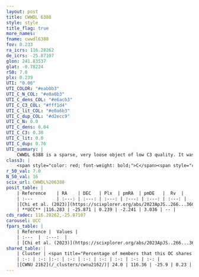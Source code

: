 ```yaml
---
layout: post
title: CWWDL 6388
style: style
title_flag: true
more_names: 
fname: cwwdl6388
fov: 0.233
ra_icrs: 116.28262
de_icrs: -25.87107
glon: 241.83537
glat: -0.78224
r50: 7.0
plx: 0.239
UTI: "0.06"
UTI_COLOR: "#eab0b3"
UTI_C_N_COL: "#e0a6b3"
UTI_C_dens_COL: "#e6acb3"
UTI_C_C3_COL: "#fff1d4"
UTI_C_lit_COL: "#e0a6b3"
UTI_C_dup_COL: "#d2ecc9"
UTI_C_N: 0.0
UTI_C_dens: 0.04
UTI_C_C3: 0.38
UTI_C_lit: 0.0
UTI_C_dup: 0.76
UTI_summary: |
    CWWDL 6388 is a sparse, very loose object of low C3 quality. It was recently reported in the literature.<br><br>This is very likely a unique object, which shares a small percentage of members with at least one previously reported entry.<br><br><span style="color: #99180f; font-weight: bold;">Warning: </span>contains less than 25 stars with <i>P>0.5</i> estimated.
class3: |
    <span style="color: red; font-weight: bold;">C</span><span style="color: #FFC300; font-weight: bold;">B</span>
r_50_val: 7.0
N_50_val: 16
scix_url: CWWDL%206388
posit_table: |
    | Reference    | RA    | DEC   | Plx  | pmRA  | pmDE   |  Rv  |
    | :---         | :---: | :---: | :---: | :---: | :---: | :---: |
    |[Chi et al. (2023)](https://scixplorer.org/abs/2023ApJS..266...36C) | 116.183 | -25.875 | 0.241 | -2.167 | 3.045 | -- |
    | **UCC** |116.283 | -25.871 | 0.239 | -2.241 | 3.036 | -- | 
cds_radec: 116.28262,-25.87107
carousel: UCC
fpars_table: |
    | Reference |  Values |
    | :---  |  :---:  |
    | [Chi et al. (2023)](https://scixplorer.org/abs/2023ApJS..266...36C) | `logAge=7.37, Z=0.42` |
shared_table: |
    | Cluster | <span title="Percentage of members that this OC shares with the ones listed">%</span>   | RA   | DEC   | Plx   | pmRA  | pmDE  | Rv | UTI |
    | :-: | :-: |:-: | :-: | :-: | :-: | :-: | :-: | :-: |
    |[CWNU 2162](/_clusters/cwnu2162/)| 24.0 | 116.36 | -25.9 | 0.23 | -2.36 | 2.97 | -- |0.35 |
---
```

